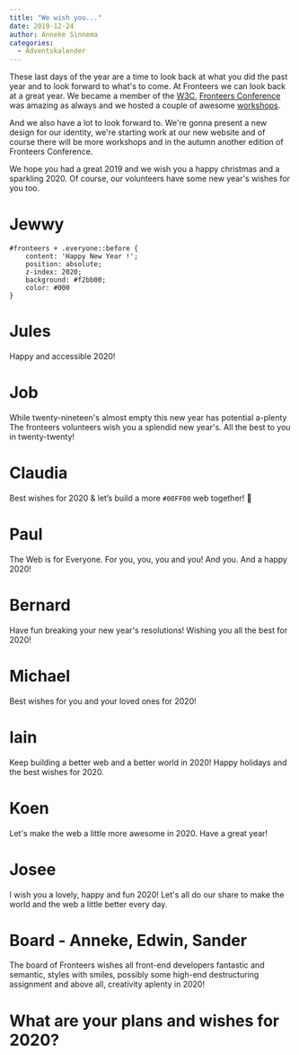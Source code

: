 ```yaml
---
title: "We wish you..."
date: 2019-12-24
author: Anneke Sinnema
categories: 
  - Adventskalender
---
```

These last days of the year are a time to look back at what you did the past year and to look forward to what's to come. At Fronteers we can look back at a great year. We became a member of the [W3C](https://fronteers.nl/blog/2019/01/fronteers-is-w3c-lid), [Fronteers Conference](https://vimeo.com/channels/fronteersconf19) was amazing as always and we hosted a couple of awesome [workshops](https://fronteers.nl/workshops). 

And we also have a lot to look forward to. We're gonna present a new design for our identity, we're starting work at our new website and of course there will be more workshops and in the autumn another edition of Fronteers Conference. 

We hope you had a great 2019 and we wish you a happy christmas and a sparkling 2020. Of course, our volunteers have some new year's wishes for you too.

# Jewwy

```
#fronteers + .everyone::before {
    content: 'Happy New Year !';
    position: absolute;
    z-index: 2020;
    background: #f2bb00;
    color: #000
}
```

# Jules

Happy and accessible 2020!

# Job

While twenty-nineteen's almost empty
this new year has potential a-plenty
The fronteers volunteers
wish you a splendid new year's.
All the best to you in twenty-twenty!

# Claudia

Best wishes for 2020 & let’s build a more `#00FF00` web together! 💚

# Paul

The Web is for Everyone. For you, you, you and you! And you. And a happy 2020!

# Bernard

Have fun breaking your new year's resolutions! Wishing you all the best for 2020!

# Michael

Best wishes for you and your loved ones for 2020!

# Iain

Keep building a better web and a better world in 2020! Happy holidays and the best wishes for 2020.

# Koen

Let's make the web a little more awesome in 2020. Have a great year!

# Josee

I wish you a lovely, happy and fun 2020! Let's all do our share to make the world and the web a little better every day.

# Board - Anneke, Edwin, Sander

The board of Fronteers wishes all front-end developers fantastic and semantic, styles with smiles, possibly some high-end destructuring assignment and above all, creativity aplenty in 2020!

# What are your plans and wishes for 2020?
